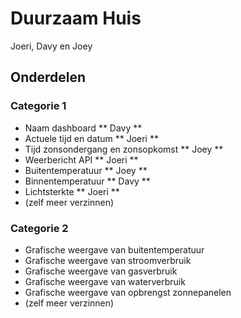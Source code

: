 # Duurzaam Huis
Joeri, Davy en Joey

## Onderdelen
### Categorie 1
- Naam dashboard ** Davy **
- Actuele tijd en datum ** Joeri **
- Tijd zonsondergang en zonsopkomst ** Joey **
- Weerbericht API ** Joeri **
- Buitentemperatuur ** Joey **
- Binnentemperatuur ** Davy **
- Lichtsterkte ** Joeri **
- (zelf meer verzinnen)

### Categorie 2
- Grafische weergave van buitentemperatuur
- Grafische weergave van stroomverbruik
- Grafische weergave van gasverbruik
- Grafische weergave van waterverbruik
- Grafische weergave van opbrengst zonnepanelen
- (zelf meer verzinnen)

